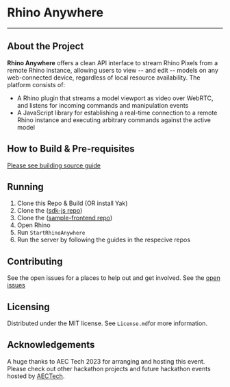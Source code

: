 # Rhino Anywhere
---

## About the Project

**Rhino Anywhere** offers a clean API interface to stream Rhino Pixels from a remote Rhino instance, allowing users to view -- and edit -- models on any web-connected device, regardless of local resource availability. The platform consists of:

- A Rhino plugin that streams a model viewport as video over WebRTC, and listens for incoming commands and manipulation events
- A JavaScript library for establishing a real-time connection to a remote Rhino instance and executing arbitrary commands against the active model

## How to Build & Pre-requisites
[Please see building source guide](BUILDSOURCE.md)

## Running
1. Clone this Repo & Build (OR install Yak)
2. Clone the ([sdk-js repo](https://github.com/rhino-anywhere/sdk-js))
3. Clone the ([sample-frontend repo](https://github.com/rhino-anywhere/sample-frontend))
4. Open Rhino
5. Run `StartRhinoAnywhere`
6. Run the server by following the guides in the respecive repos

## Contributing

See the open issues for a places to help out and get involved.
See the [open issues](https://github.com/rhino-anywhere/rhino-anywhere-plugin/issues?q=is%3Aissue+is%3Aopen+sort%3Aupdated-desc) 

## Licensing

Distributed under the MIT license. See `License.md`for more information.

## Acknowledgements

A huge thanks to AEC Tech 2023 for arranging and hosting this event.
Please check out other hackathon projects and future hackathon events hosted by [AECTech](https://www.aectech.us/).
